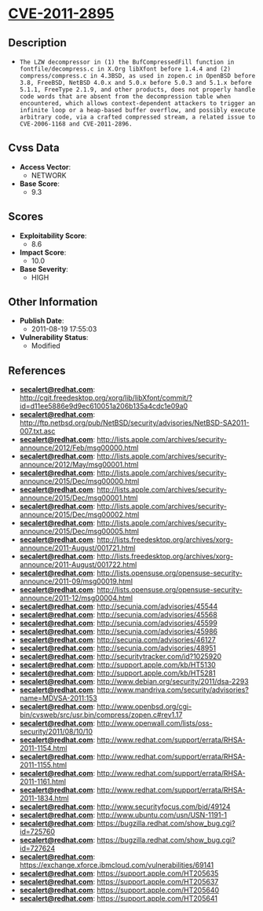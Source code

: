 
# [CVE-2011-2895](https://cve.mitre.org/cgi-bin/cvename.cgi?name=CVE-2011-2895)

## Description

- `The LZW decompressor in (1) the BufCompressedFill function in fontfile/decompress.c in X.Org libXfont before 1.4.4 and (2) compress/compress.c in 4.3BSD, as used in zopen.c in OpenBSD before 3.8, FreeBSD, NetBSD 4.0.x and 5.0.x before 5.0.3 and 5.1.x before 5.1.1, FreeType 2.1.9, and other products, does not properly handle code words that are absent from the decompression table when encountered, which allows context-dependent attackers to trigger an infinite loop or a heap-based buffer overflow, and possibly execute arbitrary code, via a crafted compressed stream, a related issue to CVE-2006-1168 and CVE-2011-2896.`

## Cvss Data

- **Access Vector**:
  - NETWORK
- **Base Score**:
  - 9.3

## Scores

- **Exploitability Score**:
  - 8.6
- **Impact Score**:
  - 10.0
- **Base Severity**:
  - HIGH

## Other Information

- **Publish Date**:
  - 2011-08-19 17:55:03
- **Vulnerability Status**:
  - Modified

## References

- **secalert@redhat.com**: http://cgit.freedesktop.org/xorg/lib/libXfont/commit/?id=d11ee5886e9d9ec610051a206b135a4cdc1e09a0
- **secalert@redhat.com**: http://ftp.netbsd.org/pub/NetBSD/security/advisories/NetBSD-SA2011-007.txt.asc
- **secalert@redhat.com**: http://lists.apple.com/archives/security-announce/2012/Feb/msg00000.html
- **secalert@redhat.com**: http://lists.apple.com/archives/security-announce/2012/May/msg00001.html
- **secalert@redhat.com**: http://lists.apple.com/archives/security-announce/2015/Dec/msg00000.html
- **secalert@redhat.com**: http://lists.apple.com/archives/security-announce/2015/Dec/msg00001.html
- **secalert@redhat.com**: http://lists.apple.com/archives/security-announce/2015/Dec/msg00002.html
- **secalert@redhat.com**: http://lists.apple.com/archives/security-announce/2015/Dec/msg00005.html
- **secalert@redhat.com**: http://lists.freedesktop.org/archives/xorg-announce/2011-August/001721.html
- **secalert@redhat.com**: http://lists.freedesktop.org/archives/xorg-announce/2011-August/001722.html
- **secalert@redhat.com**: http://lists.opensuse.org/opensuse-security-announce/2011-09/msg00019.html
- **secalert@redhat.com**: http://lists.opensuse.org/opensuse-security-announce/2011-12/msg00004.html
- **secalert@redhat.com**: http://secunia.com/advisories/45544
- **secalert@redhat.com**: http://secunia.com/advisories/45568
- **secalert@redhat.com**: http://secunia.com/advisories/45599
- **secalert@redhat.com**: http://secunia.com/advisories/45986
- **secalert@redhat.com**: http://secunia.com/advisories/46127
- **secalert@redhat.com**: http://secunia.com/advisories/48951
- **secalert@redhat.com**: http://securitytracker.com/id?1025920
- **secalert@redhat.com**: http://support.apple.com/kb/HT5130
- **secalert@redhat.com**: http://support.apple.com/kb/HT5281
- **secalert@redhat.com**: http://www.debian.org/security/2011/dsa-2293
- **secalert@redhat.com**: http://www.mandriva.com/security/advisories?name=MDVSA-2011:153
- **secalert@redhat.com**: http://www.openbsd.org/cgi-bin/cvsweb/src/usr.bin/compress/zopen.c#rev1.17
- **secalert@redhat.com**: http://www.openwall.com/lists/oss-security/2011/08/10/10
- **secalert@redhat.com**: http://www.redhat.com/support/errata/RHSA-2011-1154.html
- **secalert@redhat.com**: http://www.redhat.com/support/errata/RHSA-2011-1155.html
- **secalert@redhat.com**: http://www.redhat.com/support/errata/RHSA-2011-1161.html
- **secalert@redhat.com**: http://www.redhat.com/support/errata/RHSA-2011-1834.html
- **secalert@redhat.com**: http://www.securityfocus.com/bid/49124
- **secalert@redhat.com**: http://www.ubuntu.com/usn/USN-1191-1
- **secalert@redhat.com**: https://bugzilla.redhat.com/show_bug.cgi?id=725760
- **secalert@redhat.com**: https://bugzilla.redhat.com/show_bug.cgi?id=727624
- **secalert@redhat.com**: https://exchange.xforce.ibmcloud.com/vulnerabilities/69141
- **secalert@redhat.com**: https://support.apple.com/HT205635
- **secalert@redhat.com**: https://support.apple.com/HT205637
- **secalert@redhat.com**: https://support.apple.com/HT205640
- **secalert@redhat.com**: https://support.apple.com/HT205641
